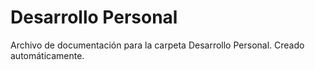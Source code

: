# Desarrollo Personal
Archivo de documentación para la carpeta Desarrollo Personal.
Creado automáticamente.
